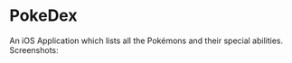 # PokeDex
An iOS Application which lists all the Pokémons and their special abilities.
<br>Screenshots:<br>


